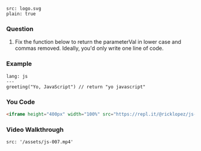 ```image
src: logo.svg
plain: true
```
### Question
1. Fix the function below to return the parameterVal in lower case and commas removed. Ideally, you'd only write one line of code.

### Example
```code
lang: js
---
greeting("Yo, JavaScript") // return "yo javascript"
```
### You Code
```html
<iframe height="400px" width="100%" src="https://repl.it/@ricklopez/js-exercise-7?lite=true" scrolling="no" frameborder="no" allowtransparency="true" allowfullscreen="true" sandbox="allow-forms allow-pointer-lock allow-popups allow-same-origin allow-scripts allow-modals"></iframe>
```
### Video Walkthrough
```video
src: '/assets/js-007.mp4'
```